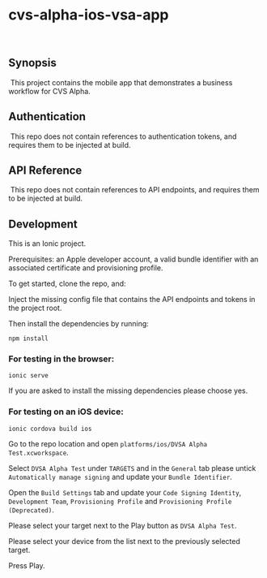 # cvs-alpha-ios-vsa-app
​
## Synopsis
​
This project contains the mobile app that demonstrates a business workflow for CVS Alpha.
​
## Authentication
​
This repo does not contain references to authentication tokens, and requires them to be injected at build.
​
## API Reference
​
This repo does not contain references to API endpoints, and requires them to be injected at build.

## Development

This is an Ionic project.

Prerequisites: an Apple developer account, a valid bundle identifier with an associated certificate and provisioning profile.

To get started, clone the repo, and:

Inject the missing config file that contains the API endpoints and tokens in the project root.

Then install the dependencies by running:

`npm install`

### For testing in the browser:

`ionic serve`

If you are asked to install the missing dependencies please choose yes.

### For testing on an iOS device:

`ionic cordova build ios`

Go to the repo location and open `platforms/ios/DVSA Alpha Test.xcworkspace`.

Select `DVSA Alpha Test` under `TARGETS` and in the `General` tab please untick `Automatically manage signing` and update your `Bundle Identifier`.

Open the `Build Settings` tab and update your `Code Signing Identity`, `Development Team`, `Provisioning Profile` and `Provisioning Profile (Deprecated)`.

Please select your target next to the Play button as `DVSA Alpha Test`.

Please select your device from the list next to the previously selected target.

Press Play.
